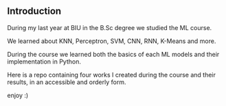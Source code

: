 ## Introduction
During my last year at BIU in the B.Sc degree we studied the ML course.

We learned about KNN, Perceptron, SVM, CNN, RNN, K-Means and more.

During the course we learned both the basics of each ML models and their implementation in Python.

Here is a repo containing four works I created during the course and their results, in an accessible and orderly form.

enjoy :)

